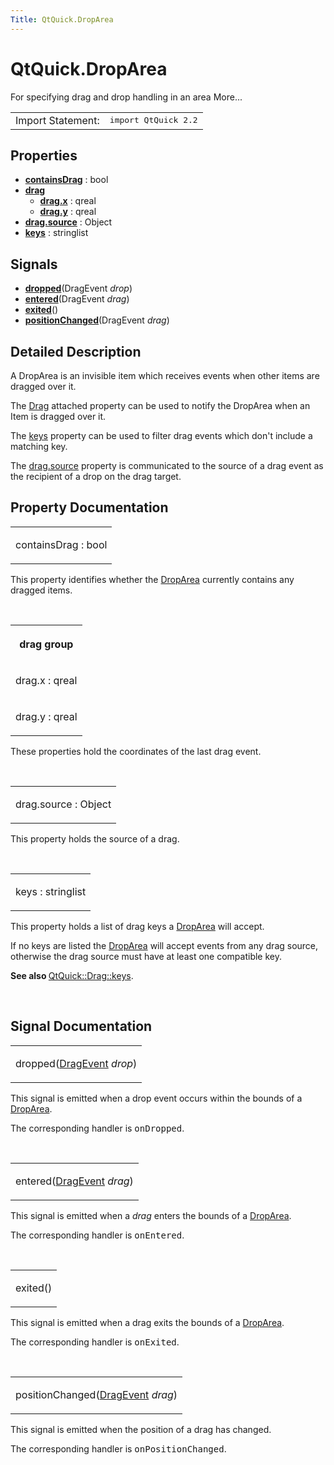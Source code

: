 ```yaml
---
Title: QtQuick.DropArea
---
```


# QtQuick.DropArea

<span class="subtitle"></span>
<!-- $$$DropArea-brief -->
<p>For specifying drag and drop handling in an area More...</p>
<!-- @@@DropArea -->
<table class="alignedsummary">
<tr><td class="memItemLeft rightAlign topAlign"> Import Statement:</td><td class="memItemRight bottomAlign"> </b><tt>import QtQuick 2.2</tt></td></tr></table><ul>
</ul>
<h2>Properties</h2>
<ul>
<li class="fn"><b><b><a href="#containsDrag-prop">containsDrag</a></b></b> : bool</li>
<li class="fn"><b><b><a href="#drag-prop">drag</a></b></b><ul>
<li class="fn"><b><b><a href="#drag.x-prop">drag.x</a></b></b> : qreal</li>
<li class="fn"><b><b><a href="#drag.y-prop">drag.y</a></b></b> : qreal</li>
</ul>
</li>
<li class="fn"><b><b><a href="#drag.source-prop">drag.source</a></b></b> : Object</li>
<li class="fn"><b><b><a href="#keys-prop">keys</a></b></b> : stringlist</li>
</ul>
<h2>Signals</h2>
<ul>
<li class="fn"><b><b><a href="#dropped-signal">dropped</a></b></b>(DragEvent <i>drop</i>)</li>
<li class="fn"><b><b><a href="#entered-signal">entered</a></b></b>(DragEvent <i>drag</i>)</li>
<li class="fn"><b><b><a href="#exited-signal">exited</a></b></b>()</li>
<li class="fn"><b><b><a href="#positionChanged-signal">positionChanged</a></b></b>(DragEvent <i>drag</i>)</li>
</ul>
<!-- $$$DropArea-description -->
<h2>Detailed Description</h2>
<p>A DropArea is an invisible item which receives events when other items are dragged over it.</p>
<p>The <a href="QtQuick.Drag.md">Drag</a> attached property can be used to notify the DropArea when an Item is dragged over it.</p>
<p>The <a href="#keys-prop">keys</a> property can be used to filter drag events which don't include a matching key.</p>
<p>The <a href="#drag.source-prop">drag.source</a> property is communicated to the source of a drag event as the recipient of a drop on the drag target.</p>
<!-- @@@DropArea -->
<h2>Property Documentation</h2>
<!-- $$$containsDrag -->
<table class="qmlname"><tr valign="top"><td class="tblQmlPropNode"><p><span class="name">containsDrag</span> : <span class="type">bool</span></p></td></tr></table><p>This property identifies whether the <a href="index.html">DropArea</a> currently contains any dragged items.</p>
<!-- @@@containsDrag -->
<br/>
<!-- $$$drag -->
<table class="qmlname"><tr valign="top"><th class="centerAlign"><p><b>drag group</b></p></th></tr><tr valign="top"><td class="tblQmlPropNode"><p><span class="name">drag.x</span> : <span class="type">qreal</span></p></td></tr><tr valign="top"><td class="tblQmlPropNode"><p><span class="name">drag.y</span> : <span class="type">qreal</span></p></td></tr></table><p>These properties hold the coordinates of the last drag event.</p>
<!-- @@@drag -->
<br/>
<!-- $$$drag.source -->
<table class="qmlname"><tr valign="top"><td class="tblQmlPropNode"><p><span class="name">drag.source</span> : <span class="type">Object</span></p></td></tr></table><p>This property holds the source of a drag.</p>
<!-- @@@drag.source -->
<br/>
<!-- $$$keys -->
<table class="qmlname"><tr valign="top"><td class="tblQmlPropNode"><p><span class="name">keys</span> : <span class="type">stringlist</span></p></td></tr></table><p>This property holds a list of drag keys a <a href="index.html">DropArea</a> will accept.</p>
<p>If no keys are listed the <a href="index.html">DropArea</a> will accept events from any drag source, otherwise the drag source must have at least one compatible key.</p>
<p><b>See also </b><a href="QtQuick.Drag.md#keys-prop">QtQuick::Drag::keys</a>.</p>
<!-- @@@keys -->
<br/>
<h2>Signal Documentation</h2>
<!-- $$$dropped -->
<table class="qmlname"><tr valign="top"><td class="tblQmlFuncNode"><p><span class="name">dropped</span>(<span class="type"><a href="QtQuick.DragEvent.md">DragEvent</a></span><i> drop</i>)</p></td></tr></table><p>This signal is emitted when a drop event occurs within the bounds of a <a href="index.html">DropArea</a>.</p>
<p>The corresponding handler is <tt>onDropped</tt>.</p>
<!-- @@@dropped -->
<br/>
<!-- $$$entered -->
<table class="qmlname"><tr valign="top"><td class="tblQmlFuncNode"><p><span class="name">entered</span>(<span class="type"><a href="QtQuick.DragEvent.md">DragEvent</a></span><i> drag</i>)</p></td></tr></table><p>This signal is emitted when a <i>drag</i> enters the bounds of a <a href="index.html">DropArea</a>.</p>
<p>The corresponding handler is <tt>onEntered</tt>.</p>
<!-- @@@entered -->
<br/>
<!-- $$$exited -->
<table class="qmlname"><tr valign="top"><td class="tblQmlFuncNode"><p><span class="name">exited</span>()</p></td></tr></table><p>This signal is emitted when a drag exits the bounds of a <a href="index.html">DropArea</a>.</p>
<p>The corresponding handler is <tt>onExited</tt>.</p>
<!-- @@@exited -->
<br/>
<!-- $$$positionChanged -->
<table class="qmlname"><tr valign="top"><td class="tblQmlFuncNode"><p><span class="name">positionChanged</span>(<span class="type"><a href="QtQuick.DragEvent.md">DragEvent</a></span><i> drag</i>)</p></td></tr></table><p>This signal is emitted when the position of a drag has changed.</p>
<p>The corresponding handler is <tt>onPositionChanged</tt>.</p>
<!-- @@@positionChanged -->
<br/>

